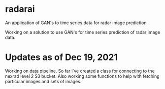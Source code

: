 # radarai
An application of GAN's to time series data for radar image prediction

Working on a solution to use GAN's for time series prediction of radar image data. 

# Updates as of Dec 19, 2021
Working on data pipeline. So far I've created a class for connecting to the nexrad level 2 S3 bucket. Also working some functions to help with fetching particular
images and sets of images.


